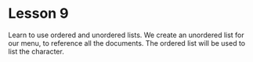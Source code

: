 # Lesson 9

Learn to use ordered and unordered lists.
We create an unordered list for our menu, to reference all the documents.
The ordered list will be used to list the character.
